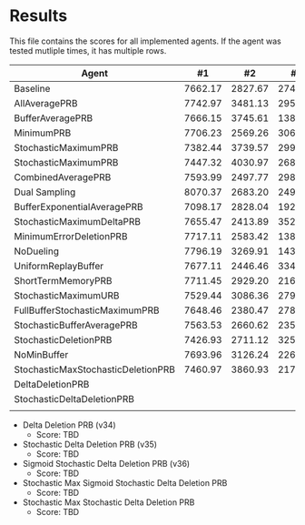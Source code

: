 # Results

This file contains the scores for all implemented agents. If the agent was tested mutliple times, it has multiple rows.

| Agent                              | #1      | #2      | #3      | #4      | #5      | Average |
|------------------------------------|---------|---------|---------|---------|---------|---------|
| Baseline                           | 7662.17 | 2827.67 | 2740.57 | 5782.61 | 3339.20 | 4470.44 |
| AllAveragePRB                      | 7742.97 | 3481.13 | 2954.60 | 1366.88 | 3232.59 | 3755.63 |
| BufferAveragePRB                   | 7666.15 | 3745.61 | 1381.75 | 5005.94 | 3385.39 | 4236.97 |
| MinimumPRB                         | 7706.23 | 2569.26 | 3069.25 | 2513.12 | 3307.15 | 3833.00 |
| StochasticMaximumPRB               | 7382.44 | 3739.57 | 2991.12 | 4902.19 | 3347.11 | 4472.48 |
| StochasticMaximumPRB               | 7447.32 | 4030.97 | 2681.76 | 1907.79 | 2703.91 | 3754.35 |
| CombinedAveragePRB                 | 7593.99 | 2497.77 | 2981.47 | 5774.04 | 2705.14 | 4310.48 |
| Dual Sampling                      | 8070.37 | 2683.20 | 2494.67 | 3991.64 | 3104.40 | 4068.85 |
| BufferExponentialAveragePRB        | 7098.17 | 2828.04 | 1926.53 | 5857.17 | 3020.59 | 4146.10 |
| StochasticMaximumDeltaPRB          | 7655.47 | 2413.89 | 3521.59 | 5578.21 | 2869.85 | 4407.80 |
| MinimumErrorDeletionPRB            | 7717.11 | 2583.42 | 1387.13 | 5827.83 | 3414.06 | 4185.91 |
| NoDueling                          | 7796.19 | 3269.91 | 1435.77 | 2135.99 | 3441.13 | 3615.80 |
| UniformReplayBuffer                | 7677.11 | 2446.46 | 3347.89 | 6351.07 | 1594.23 | 4282.15 |
| ShortTermMemoryPRB                 | 7711.45 | 2929.20 | 2167.58 | 1895.86 | 3119.19 | 3564.65 |
| StochasticMaximumURB               | 7529.44 | 3086.36 | 2793.14 | 1006.20 | 3383.79 | 3559.79 |
| FullBufferStochasticMaximumPRB     | 7648.46 | 2380.47 | 2782.34 | 1823.71 | 3173.38 | 3561.67 |
| StochasticBufferAveragePRB         | 7563.53 | 2660.62 | 2359.74 | 4126.60 | 3231.24 | 3988.35 |
| StochasticDeletionPRB              | 7426.93 | 2711.12 | 3251.27 | 4646.53 | 3447.60 | 4296.69 |
| NoMinBuffer                        | 7693.96 | 3126.24 | 2260.07 | 4282.86 | 3183.73 | 4108.97 |
| StochasticMaxStochasticDeletionPRB | 7460.97 | 3860.93 | 2175.60 | 2426.37 | 3361.43 | 3857.06 |
| DeltaDeletionPRB                   |         |         |         |         |         |         |
| StochasticDeltaDeletionPRB         |         |         |         |         |         |         |
|                                    |         |         |         |         |         |         |

 * Delta Deletion PRB (v34)
    * Score: TBD
 * Stochastic Delta Deletion PRB (v35)
    * Score: TBD
 * Sigmoid Stochastic Delta Deletion PRB (v36)
    * Score: TBD
 * Stochastic Max Sigmoid Stochastic Delta Deletion PRB
    * Score: TBD
 * Stochastic Max Stochastic Delta Deletion PRB
    * Score: TBD

